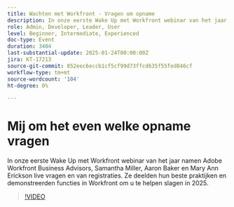 ```yaml
---
title: Wachten met Workfront - Vragen om opname
description: In onze eerste Wake Up met Workfront webinar van het jaar namen Adobe Workfront Business Advisors, Samantha Miller, Aaron Baker en Mary Ann Erickson live vragen en van registraties. Ze deelden hun beste praktijken en demonstreerden functies in Workfront om u te helpen slagen in 2025.
role: Admin, Developer, Leader, User
level: Beginner, Intermediate, Experienced
doc-type: Event
duration: 3404
last-substantial-update: 2025-01-24T00:00:00Z
jira: KT-17213
source-git-commit: 852eec6eccb1cf5cf99d73ffcd635f55fed846cf
workflow-type: tm+mt
source-wordcount: '104'
ht-degree: 0%

---
```



# Mij om het even welke opname vragen

In onze eerste Wake Up met Workfront webinar van het jaar namen Adobe Workfront Business Advisors, Samantha Miller, Aaron Baker en Mary Ann Erickson live vragen en van registraties. Ze deelden hun beste praktijken en demonstreerden functies in Workfront om u te helpen slagen in 2025.

>[!VIDEO](https://video.tv.adobe.com/v/3443085/?learn=on&enablevpops)
